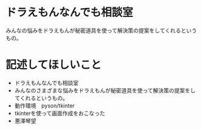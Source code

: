 # ドラえもんなんでも相談室
みんなの悩みをドラえもんが秘密道具を使って解決策の提案をしてくれるというもの。

# 記述してほしいこと
- ドラえもんなんでも相談室
- みんなのさまざまな悩みをドラえもんが秘密道具を使って解決策の提案をしてくれるというもの。
- 動作環境　pyson/tkinter
- tkinterを使って画面作成をおこなった
- 悪澤琴望



